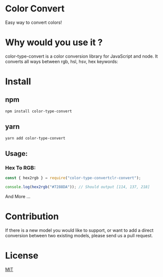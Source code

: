 # Color Convert
Easy way to convert colors!

# Why would you use it ?
color-type-convert is a color conversion library for JavaScript and node. It converts all ways between rgb, hsl, hsv, hex keywords:

# Install
## npm

```sh
npm install color-type-convert
```

## yarn

```sh
yarn add color-type-convert
```
## Usage:
### Hex To RGB:

```js
const { hex2rgb } = require("color-type-convertclr-convert");

console.log(hex2rgb("#7288DA")); // Should output [114, 137, 218]
```
And More ...

# Contribution

If there is a new model you would like to support, or want to add a direct conversion between two existing models, please send us a pull request.

# License

[MIT](http://opensource.org/licenses/MIT)
